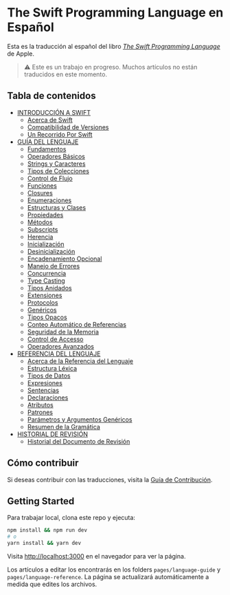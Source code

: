 # The Swift Programming Language en Español

Esta es la traducción al español del libro [_The Swift Programming Language_](https://docs.swift.org/swift-book/) de Apple.

> ⚠️ Este es un trabajo en progreso. Muchos artículos no están traducidos en este momento.

## Tabla de contenidos

- [INTRODUCCIÓN A SWIFT](./pages/welcome-to-swift/about-swift.mdx)
  - [Acerca de Swift](./pages/welcome-to-swift/about-swift.mdx)
  - [Compatibilidad de Versiones](./pages/welcome-to-swift/version-compatibility.mdx)
  - [Un Recorrido Por Swift](./pages/welcome-to-swift/a-swift-tour.mdx)
- [GUÍA DEL LENGUAJE](./pages/language-guide/the-basics.mdx)
  - [Fundamentos](./pages/language-guide/the-basics.mdx)
  - [Operadores Básicos](./pages/language-guide/basic-operators.mdx)
  - [Strings y Caracteres](./pages/language-guide/strings-and-characters.mdx)
  - [Tipos de Colecciones](./pages/language-guide/collection-types.mdx)
  - [Control de Flujo](./pages/language-guide/control-flow.mdx)
  - [Funciones](./pages/language-guide/functions.mdx)
  - [Closures](./pages/language-guide/closures.mdx)
  - [Enumeraciones](./pages/language-guide/enumerations.mdx)
  - [Estructuras y Clases](./pages/language-guide/structures-and-classes.mdx)
  - [Propiedades](./pages/language-guide/properties.mdx)
  - [Métodos](./pages/language-guide/methods.mdx)
  - [Subscripts](./pages/language-guide/subscripts.mdx)
  - [Herencia](./pages/language-guide/inheritance.mdx)
  - [Inicialización](./pages/language-guide/initialization.mdx)
  - [Desinicialización](./pages/language-guide/deinitialization.mdx)
  - [Encadenamiento Opcional](./pages/language-guide/optional-chaining.mdx)
  - [Manejo de Errores](./pages/language-guide/error-handling.mdx)
  - [Concurrencia](./pages/language-guide/concurrency.mdx)
  - [Type Casting](./pages/language-guide/type-casting.mdx)
  - [Tipos Anidados](./pages/language-guide/nested-types.mdx)
  - [Extensiones](./pages/language-guide/extensions.mdx)
  - [Protocolos](./pages/language-guide/protocols.mdx)
  - [Genéricos](./pages/language-guide/generics.mdx)
  - [Tipos Opacos](./pages/language-guide/opaque-types.mdx)
  - [Conteo Automático de Referencias](./pages/language-guide/automatic-reference-counting.mdx)
  - [Seguridad de la Memoria](./pages/language-guide/memory-safety.mdx)
  - [Control de Accesso](./pages/language-guide/access-control.mdx)
  - [Operadores Avanzados](./pages/language-guide/advanced-operators.mdx)
- [REFERENCIA DEL LENGUAJE](./pages/language-reference/about-the-language-reference.mdx)
  - [Acerca de la Referencia del Lenguaje](./pages/language-reference/about-the-language-reference.mdx)
  - [Estructura Léxica](./pages/language-reference/lexical-structure.mdx)
  - [Tipos de Datos](./pages/language-reference/types.mdx)
  - [Expresiones](./pages/language-reference/expressions.mdx)
  - [Sentencias](./pages/language-reference/statements.mdx)
  - [Declaraciones](./pages/language-reference/declarations.mdx)
  - [Atributos](./pages/language-reference/attributes.mdx)
  - [Patrones](./pages/language-reference/patterns.mdx)
  - [Parámetros y Argumentos Genéricos](./pages/language-reference/generic-parameters-and-arguments.mdx)
  - [Resumen de la Gramática](./pages/language-reference/summary-of-the-grammar.mdx)
- [HISTORIAL DE REVISIÓN](./pages/revision-history/document-revision-history.mdx)
  - [Historial del Documento de Revisión](./pages/revision-history/document-revision-history.mdx)

## Cómo contribuir

Si deseas contribuir con las traducciones, visita la [Guía de Contribución](./CONTRIBUTING.md).

## Getting Started

Para trabajar local, clona este repo y ejecuta:

```bash
npm install && npm run dev
# o
yarn install && yarn dev
```

Visita [http://localhost:3000](http://localhost:3000) en el navegador para ver la página.

Los artículos a editar los encontrarás en los folders `pages/language-guide` y `pages/language-reference`. La página se actualizará automáticamente a medida que edites los archivos.
